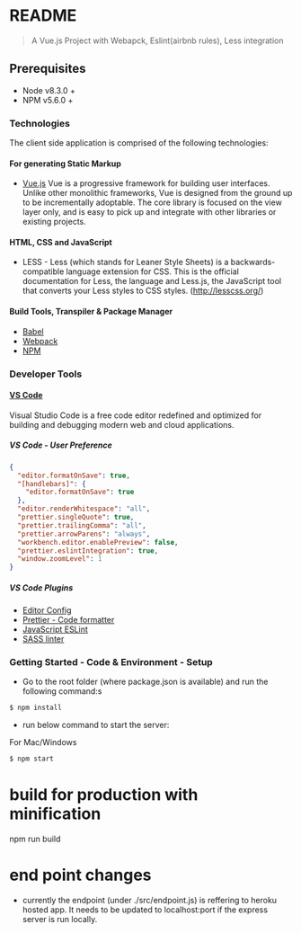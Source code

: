 # README

> A Vue.js Project with Webapck, Eslint(airbnb rules), Less integration

## Prerequisites

- Node v8.3.0 +
- NPM v5.6.0 +

### Technologies

The client side application is comprised of the following technologies:

#### For generating Static Markup

- [Vue.js](https://vuejs.org)
  Vue is a progressive framework for building user interfaces. Unlike other monolithic frameworks, Vue is designed from the ground up to be incrementally adoptable. The core library is focused on the view layer only, and is easy to pick up and integrate with other libraries or existing projects.

#### HTML, CSS and JavaScript

- LESS - Less (which stands for Leaner Style Sheets) is a backwards-compatible language extension for CSS. This is the official documentation for Less, the language and Less.js, the JavaScript tool that converts your Less styles to CSS styles. (http://lesscss.org/)

#### Build Tools, Transpiler & Package Manager

- [Babel](https://babeljs.io/)
- [Webpack](https://webpack.js.org/)
- [NPM](https://www.npmjs.com/)

### Developer Tools

#### [VS Code](https://code.visualstudio.com/)

Visual Studio Code is a free code editor redefined and optimized for building and debugging modern web and cloud applications.

##### VS Code - User Preference

```json
{
  "editor.formatOnSave": true,
  "[handlebars]": {
    "editor.formatOnSave": true
  },
  "editor.renderWhitespace": "all",
  "prettier.singleQuote": true,
  "prettier.trailingComma": "all",
  "prettier.arrowParens": "always",
  "workbench.editor.enablePreview": false,
  "prettier.eslintIntegration": true,
  "window.zoomLevel": 1
}
```

##### VS Code Plugins

- [Editor Config](https://marketplace.visualstudio.com/items?itemName=EditorConfig.EditorConfig)
- [Prettier - Code formatter](https://marketplace.visualstudio.com/items?itemName=esbenp.prettier-vscode)
- [JavaScript ESLint](https://marketplace.visualstudio.com/items?itemName=dbaeumer.vscode-eslint)
- [SASS linter](https://marketplace.visualstudio.com/items?itemName=glen-84.sass-lint)

### Getting Started - Code & Environment - Setup

- Go to the root folder (where package.json is available) and run the following command:s

```bash
$ npm install
```

- run below command to start the server:

For Mac/Windows

```bash
$ npm start
```

# build for production with minification

npm run build

# end point changes

- currently the endpoint (under ./src/endpoint.js) is reffering to heroku hosted app. It needs to be updated to localhost:port if the express server is run locally.
